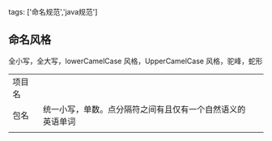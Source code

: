 tags: ['命名规范','java规范']

## 命名风格

全小写，全大写，lowerCamelCase 风格，UpperCamelCase 风格，驼峰，蛇形

|        |                                                            |      |
| ------ | ---------------------------------------------------------- | ---- |
| 项目名 |                                                            |      |
| 包名   | 统一小写，单数。点分隔符之间有且仅有一个自然语义的英语单词 |      |
|        |                                                            |      |



